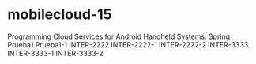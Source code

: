 # mobilecloud-15
Programming Cloud Services for Android Handheld Systems: Spring
Prueba1
Prueba1-1
INTER-2222
INTER-2222-1
INTER-2222-2
INTER-3333
INTER-3333-1
INTER-3333-2